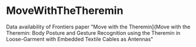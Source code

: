 # MoveWithTheTheremin
Data availability of Frontiers paper "Move with the Theremin]{Move with the Theremin: Body Posture and Gesture Recognition using the Theremin in Loose-Garment with Embedded Textile Cables as Antennas"
